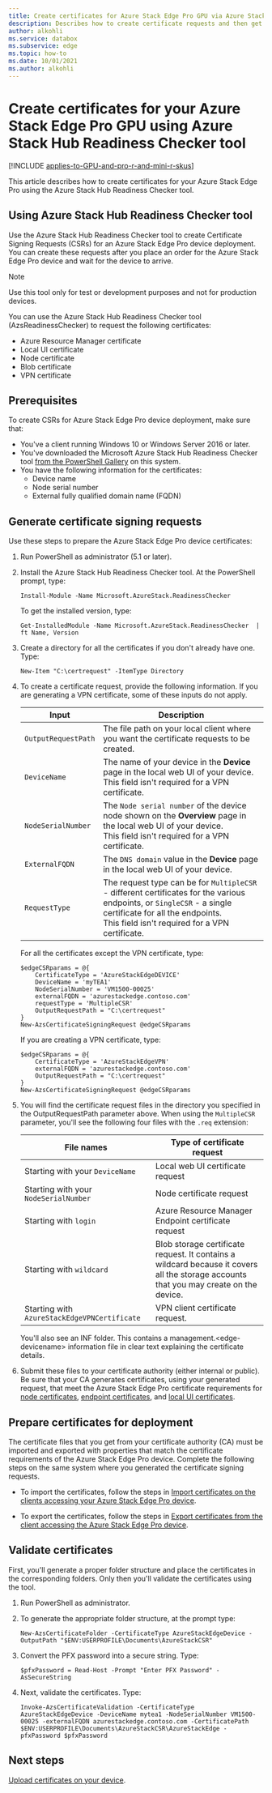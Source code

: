 ```yaml
---
title: Create certificates for Azure Stack Edge Pro GPU via Azure Stack Hub Readiness Checker tool
description: Describes how to create certificate requests and then get and install certificates on your Azure Stack Edge Pro GPU device using the Azure Stack Hub Readiness Checker tool.
author: alkohli
ms.service: databox
ms.subservice: edge
ms.topic: how-to
ms.date: 10/01/2021
ms.author: alkohli
---
```


# Create certificates for your Azure Stack Edge Pro GPU using Azure Stack Hub Readiness Checker tool 

[!INCLUDE [applies-to-GPU-and-pro-r-and-mini-r-skus](../../includes/azure-stack-edge-applies-to-gpu-pro-r-mini-r-sku.md)]

This article describes how to create certificates for your Azure Stack Edge Pro using the Azure Stack Hub Readiness Checker tool. 

## Using Azure Stack Hub Readiness Checker tool

Use the Azure Stack Hub Readiness Checker tool to create Certificate Signing Requests (CSRs) for an Azure Stack Edge Pro device deployment. You can create these requests after you place an order for the Azure Stack Edge Pro device and wait for the device to arrive.

> [!NOTE]
> Use this tool only for test or development purposes and not for production devices. 

You can use the Azure Stack Hub Readiness Checker tool (AzsReadinessChecker) to request the following certificates:

- Azure Resource Manager certificate
- Local UI certificate
- Node certificate
- Blob certificate
- VPN certificate


## Prerequisites

To create CSRs for Azure Stack Edge Pro device deployment, make sure that: 

- You've a client running Windows 10 or Windows Server 2016 or later. 
- You've downloaded the Microsoft Azure Stack Hub Readiness Checker tool [from the PowerShell Gallery](https://aka.ms/AzsReadinessChecker) on this system.
- You have the following information for the certificates:
  - Device name
  - Node serial number
  - External fully qualified domain name (FQDN)

## Generate certificate signing requests

Use these steps to prepare the Azure Stack Edge Pro device certificates:

1. Run PowerShell as administrator (5.1 or later).
2. Install the Azure Stack Hub Readiness Checker tool. At the PowerShell prompt, type: 

    ```azurepowershell
    Install-Module -Name Microsoft.AzureStack.ReadinessChecker
    ```

    To get the installed version, type:  

    ```azurepowershell
    Get-InstalledModule -Name Microsoft.AzureStack.ReadinessChecker  | ft Name, Version 
    ```

3. Create a directory for all the certificates if you don't already have one. Type: 
    
    ```azurepowershell
    New-Item "C:\certrequest" -ItemType Directory
    ``` 
    
4. To create a certificate request, provide the following information. If you are generating a VPN certificate, some of these inputs do not apply.
    
    |Input |Description  |
    |---------|---------|
    |`OutputRequestPath`|The file path on your local client where you want the certificate requests to be created.        |
    |`DeviceName`|The name of your device in the **Device** page in the local web UI of your device. <br> This field isn't required for a VPN certificate.         |
    |`NodeSerialNumber`|The `Node serial number` of the device node shown on the **Overview** page in the local web UI of your device. <br> This field isn't required for a VPN certificate.       |
    |`ExternalFQDN`|The `DNS domain` value in the **Device** page in the local web UI of your device.         |
    |`RequestType`|The request type can be for `MultipleCSR` - different certificates for the various endpoints, or `SingleCSR` - a single certificate for all the endpoints. <br> This field isn't required for a VPN certificate.     |

    For all the certificates except the VPN certificate, type: 
    
    ```azurepowershell
    $edgeCSRparams = @{
        CertificateType = 'AzureStackEdgeDEVICE'
        DeviceName = 'myTEA1'
        NodeSerialNumber = 'VM1500-00025'
        externalFQDN = 'azurestackedge.contoso.com'
        requestType = 'MultipleCSR'
        OutputRequestPath = "C:\certrequest"
    }
    New-AzsCertificateSigningRequest @edgeCSRparams
    ```

    If you are creating a VPN certificate, type: 

    ```azurepowershell
    $edgeCSRparams = @{
        CertificateType = 'AzureStackEdgeVPN'
        externalFQDN = 'azurestackedge.contoso.com'
        OutputRequestPath = "C:\certrequest"
    }
    New-AzsCertificateSigningRequest @edgeCSRparams
    ```

    
5. You will find the certificate request files in the directory you specified in the OutputRequestPath parameter above. When using the `MultipleCSR` parameter, you'll see the following four files with the `.req` extension:

    
    |File names  |Type of certificate request  |
    |---------|---------|
    |Starting with your `DeviceName`     |Local web UI certificate request      |
    |Starting with your `NodeSerialNumber`     |Node certificate request         |
    |Starting with `login`     |Azure Resource Manager Endpoint certificate request       |
    |Starting with `wildcard`     |Blob storage certificate request. It contains a wildcard because it covers all the storage accounts that you may create on the device.          |
    |Starting with `AzureStackEdgeVPNCertificate`     |VPN client certificate request.         |

    You'll also see an INF folder. This contains a management.\<edge-devicename\> information file in clear text explaining the certificate details.  


6. Submit these files to your certificate authority (either internal or public). Be sure that your CA generates certificates, using your generated request, that meet the Azure Stack Edge Pro certificate requirements for [node certificates](azure-stack-edge-gpu-certificates-overview.md#node-certificates), [endpoint certificates](azure-stack-edge-gpu-certificates-overview.md#endpoint-certificates), and [local UI certificates](azure-stack-edge-gpu-certificates-overview.md#local-ui-certificates).

## Prepare certificates for deployment

The certificate files that you get from your certificate authority (CA) must be imported and exported with properties that match the certificate requirements of the Azure Stack Edge Pro device. Complete the following steps on the same system where you generated the certificate signing requests.

- To import the certificates, follow the steps in [Import certificates on the clients accessing your Azure Stack Edge Pro device](azure-stack-edge-gpu-manage-certificates.md#import-certificates-on-the-client-accessing-the-device).

- To export the certificates, follow the steps in [Export certificates from the client accessing the Azure Stack Edge Pro device](azure-stack-edge-gpu-prepare-certificates-device-upload.md#export-certificates-as-pfx-format-with-private-key).


## Validate certificates

First, you'll generate a proper folder structure and place the certificates in the corresponding folders. Only then you'll validate the certificates using the tool.

1. Run PowerShell as administrator.

2. To generate the appropriate folder structure, at the prompt type:

    `New-AzsCertificateFolder -CertificateType AzureStackEdgeDevice -OutputPath "$ENV:USERPROFILE\Documents\AzureStackCSR"`

3. Convert the PFX password into a secure string. Type:       

    `$pfxPassword = Read-Host -Prompt "Enter PFX Password" -AsSecureString` 

4. Next, validate the certificates. Type:

    `Invoke-AzsCertificateValidation -CertificateType AzureStackEdgeDevice -DeviceName mytea1 -NodeSerialNumber VM1500-00025 -externalFQDN azurestackedge.contoso.com -CertificatePath $ENV:USERPROFILE\Documents\AzureStackCSR\AzureStackEdge -pfxPassword $pfxPassword`

## Next steps

[Upload certificates on your device](azure-stack-edge-gpu-manage-certificates.md).

